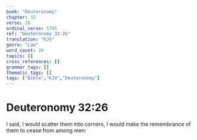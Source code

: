```yaml
---
book: "Deuteronomy"
chapter: 32
verse: 26
ordinal_verse: 5785
ref: "Deuteronomy 32:26"
translation: "KJV"
genre: "Law"
word_count: 20
topics: []
cross_references: []
grammar_tags: []
thematic_tags: []
tags: ["Bible","KJV","Deuteronomy"]
---
```


# Deuteronomy 32:26

I said, I would scatter them into corners, I would make the remembrance of them to cease from among men:
